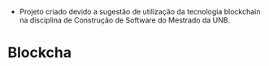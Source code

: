 * Projeto criado devido a sugestão de utilização da tecnologia blockchain na disciplina de Construção de Software do Mestrado da UNB.

# Blockcha